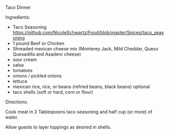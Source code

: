 Taco Dinner

Ingredients:
- Taco Seasoning https://github.com/NicoleSchwartz/Food/blob/master/Spices/taco_seasoning
- 1 pound Beef or Chicken
- Shreaded mexican cheese mix (Monterey Jack, Mild Cheddar, Queso Quesadilla and Asadero cheese)
- sour cream
- salsa
- tomatoes
- onions / pickled onions
- lettuce
- mexican rice, rice, or beans (refried beans, black beans) optional
- taco shells (soft or hard, corn or flour)

Directions:

Cook meat in 2 Tablespoons taco seasoning and half cup (or more) of water.

Allow guests to layer toppings as desired in shells.
